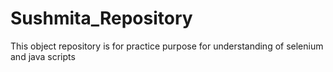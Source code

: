 # Sushmita_Repository
This object repository is for practice purpose for understanding of selenium and java scripts
